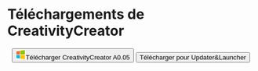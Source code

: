 # Téléchargements de CreativityCreator

<center><button onClick='location.href="lastest.exe"' class="btn btn-github"><img src='Windows.png' width=20 height=20/>Télécharger CreativityCreator A0.05</button>
<input type="button" height=20 value="Télécharger pour Updater&Launcher" class="btn btn-github" onClick='location.href="Updater&Launcher/"'>